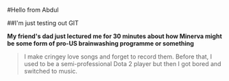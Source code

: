 #Hello from Abdul

##I'm just testing out GIT

**My friend's dad just lectured me for 30 minutes about how Minerva might be some form of pro-US brainwashing programme or something**

>I make cringey love songs and forget to record them. Before that, I used to be a semi-professional Dota 2 player but then I got bored and switched to music.